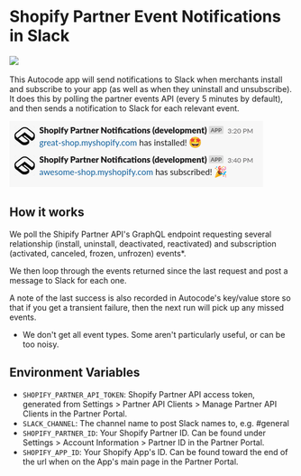 # Shopify Partner Event Notifications in Slack

[<img src="https://open.autocode.com/static/images/open.svg?" width="192">](https://open.autocode.com/)

This Autocode app will send notifications to Slack when merchants install and subscribe to your app (as well as when they uninstall and unsubscribe). It does this by polling the partner events API (every 5 minutes by default), and then sends a notification to Slack for each relevant event.

![Slack Notifications](/readme/slack_messages.png)

## How it works

We poll the Shipify Partner API's GraphQL endpoint requesting several relationship (install, uninstall, deactivated, reactivated) and subscription (activated, canceled, frozen, unfrozen) events*.

We then loop through the events returned since the last request and post a message to Slack for each one.

A note of the last success is also recorded in Autocode's key/value store so that if you get a transient failure, then the next run will pick up any missed events.

* We don't get all event types. Some aren't particularly useful, or can be too noisy.

## Environment Variables

- `SHOPIFY_PARTNER_API_TOKEN`: Shopify Partner API access token, generated from Settings > Partner API Clients > Manage Partner API Clients in the Partner Portal.
- `SLACK_CHANNEL`: The channel name to post Slack names to, e.g. #general
- `SHOPIFY_PARTNER_ID`: Your Shopify Partner ID. Can be found under Settings > Account Information > Partner ID in the Partner Portal.
- `SHOPIFY_APP_ID`: Your Shopify App's ID. Can be found toward the end of the url when on the App's main page in the Partner Portal.
